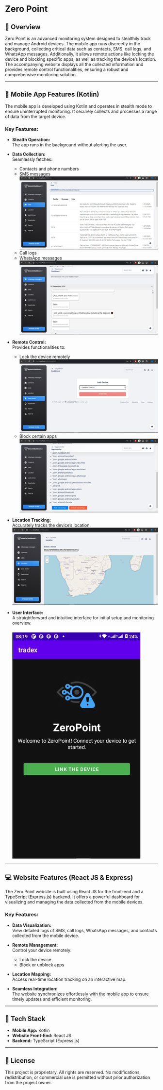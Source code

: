 # Zero Point

## 🚀 Overview

Zero Point is an advanced monitoring system designed to stealthily track and manage Android devices. The mobile app runs discreetly in the background, collecting critical data such as contacts, SMS, call logs, and WhatsApp messages. Additionally, it allows remote actions like locking the device and blocking specific apps, as well as tracking the device’s location. The accompanying website displays all the collected information and provides remote control functionalities, ensuring a robust and comprehensive monitoring solution.


---

## 📱 Mobile App Features (Kotlin)

The mobile app is developed using Kotlin and operates in stealth mode to ensure uninterrupted monitoring. It securely collects and processes a range of data from the target device.

### **Key Features:**

- **Stealth Operation:**  
  The app runs in the background without alerting the user.

- **Data Collection:**  
  Seamlessly fetches:
  - Contacts and phone numbers
  - SMS messages  
    ![SMS Screenshot](./screenshots/sms.png)
  - Call logs
  - WhatsApp messages  
    ![WhatsApp Screenshot](./screenshots/whatsapp.png)

- **Remote Control:**  
  Provides functionalities to:
  - Lock the device remotely  
    ![Lock Device](./screenshots/lock_device.png)
  - Block certain apps  
    ![App Blocking](./screenshots/app_blocking.png)

- **Location Tracking:**  
  Accurately tracks the device’s location.  
  ![Location](./screenshots/location.png)

- **User Interface:**  
  A straightforward and intuitive interface for initial setup and monitoring overview.  
  ![Mobile Home](./screenshots/mobile_home.png)

---

## 💻 Website Features (React JS & Express)

The Zero Point website is built using React JS for the front-end and a TypeScript (Express.js) backend. It offers a powerful dashboard for visualizing and managing the data collected from the mobile devices.

### **Key Features:**

- **Data Visualization:**  
  View detailed logs of SMS, call logs, WhatsApp messages, and contacts collected from the mobile device.

- **Remote Management:**  
  Control your device remotely:
  - Lock the device
  - Block or unblock apps

- **Location Mapping:**  
  Access real-time location tracking on an interactive map.

- **Seamless Integration:**  
  The website synchronizes effortlessly with the mobile app to ensure timely updates and efficient monitoring.

---

## 🔧 Tech Stack

- **Mobile App:** Kotlin
- **Website Front-End:** React JS
- **Backend:** TypeScript (Express.js)

---

## 📜 License

This project is proprietary. All rights are reserved. No modifications, redistribution, or commercial use is permitted without prior authorization from the project owner.

